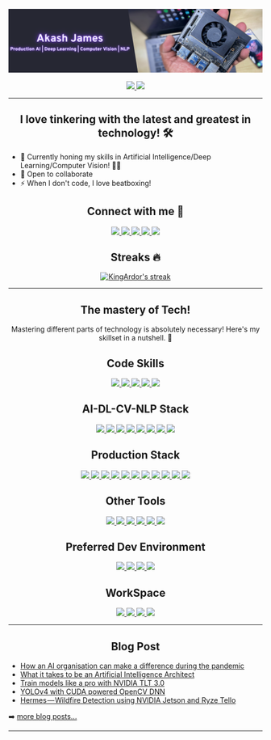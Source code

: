 <p align="center">
  <img src="resources/banner.png" width="1920px"/>
</p>

<p align="center">
  <a href="https://kingardor.github.io">
    <img src="https://img.shields.io/website?label=kingardor.github.io&style=for-the-badge&url=https%3A%2F%2Fkingardor.github.io">
  </a>
  <a href="https://twitter.com/intent/follow?original_referer=https%3A%2F%2Fgithub.com%2Fkingardor&screen_name=king_ardor">
    <img src="https://img.shields.io/twitter/follow/king_ardor?color=1DA1F2&logo=twitter&style=for-the-badge">
  </a>
</p>

---
<h2 align="center"><b>I love tinkering with the latest and greatest in technology! 🛠</b></h2>

- 🌱 Currently honing my skills in Artificial Intelligence/Deep Learning/Computer Vision! 💪🏼
- 👯 Open to collaborate
- ⚡ When I don't code, I love beatboxing!

<h2 align="center"><b> Connect with me 🤝 </b></h2>

<p align="center">
  <a href="https://www.linkedin.com/in/akashjames">
    <img src="https://img.shields.io/badge/LinkedIn-0077B5?style=for-the-badge&logo=linkedin&logoColor=white">
  </a>
  <a href="https://akash-james.medium.com/">
    <img src="https://img.shields.io/badge/Medium-000000?style=for-the-badge&logo=medium&logoColor=white">
  </a>
  <a href="https://www.twitter.com/king_ardor">
    <img src="https://img.shields.io/badge/Twitter-1DA1F2?style=for-the-badge&logo=twitter&logoColor=white">
  </a>
  <a href="https://instagram.com/kn1ght_f1re">
    <img src="https://img.shields.io/badge/Instagram-E4405F?style=for-the-badge&logo=instagram&logoColor=white">
  </a>
  <a href="https://www.hackerrank.com/Kn1ghtF1re">
    <img src="https://img.shields.io/badge/-Hackerrank-2EC866?style=for-the-badge&logo=HackerRank&logoColor=white">
  </a>
</p>


<!-- <h2 align="center"><b> Join the KingArdor community </b></h2>

<p align="center">
  <a href="https://discord.gg/Y9wdhH5TCy">
    <img src="https://img.shields.io/badge/Discord-7289DA?style=for-the-badge&logo=discord&logoColor=white">
  </a>
</p> -->

<h2 align="center"><b> Streaks 🔥 </b></h2>

<p align="center">
  <a href="https://github.com/DenverCoder1/github-readme-streak-stats">
    <img title="🔥 Get streak stats for your profile at git.io/streak-stats" alt="KingArdor's streak" src="https://github-readme-streak-stats.herokuapp.com/?user=kingardor&theme=blue-green&hide_border=true"/>
  </a>
</p>

---

<h2 align="center"><b> The mastery of Tech! </b></h2>

<p align="center">
Mastering different parts of technology is absolutely necessary! Here's my skillset in a nutshell. 🌰
</p>

<h2 align="center"><b> Code Skills </b></h2>

<p align="center">
    <a href="#">
        <img src="https://img.shields.io/badge/Python-FFD43B?style=for-the-badge&logo=python&logoColor=darkgreen">
    </a>
    <a href="#">
        <img src="https://img.shields.io/badge/Python-FFD43B?style=for-the-badge&logo=python&logoColor=darkgreen">
    </a>
    <a href="#">
        <img src="https://img.shields.io/badge/C-00599C?style=for-the-badge&logo=c&logoColor=white">
    </a>
    <a href="#">
        <img src="https://img.shields.io/badge/C%2B%2B-00599C?style=for-the-badge&logo=c%2B%2B&logoColor=white">
    </a>
    <a href="#">
        <img src="https://img.shields.io/badge/Shell_Script-121011?style=for-the-badge&logo=gnu-bash&logoColor=white">
    </a>
</p>


<h2 align="center"><b> AI-DL-CV-NLP Stack </b></h2>

<p align="center">
    <a href="#">
        <img src="https://img.shields.io/badge/TensorFlow-FF6F00?style=for-the-badge&logo=TensorFlow&logoColor=white">
    </a>
    <a href="#">
        <img src="https://img.shields.io/badge/Keras-D00000?style=for-the-badge&logo=Keras&logoColor=white">
    </a>
    <a href="#">
        <img src="https://img.shields.io/badge/PyTorch-EE4C2C?style=for-the-badge&logo=pytorch&logoColor=white">
    </a>
    <a href="#">
        <img src="https://img.shields.io/badge/ONNX-005CED?style=for-the-badge&logo=onnx&logoColor=white">
    </a>
    <a href="#">
        <img src="https://img.shields.io/badge/OpenCV-27338e?style=for-the-badge&logo=OpenCV&logoColor=white">
    </a>
    <a href="#">
        <img src="https://img.shields.io/badge/CUDA-76B900?style=for-the-badge&logo=nvidia&logoColor=white">
    </a>
    <a href="#">
        <img src="https://img.shields.io/badge/TensorRT-76B900?style=for-the-badge&logo=nvidia&logoColor=white">
    </a>
    <a href="#">
        <img src="https://img.shields.io/badge/DeepStream-76B900?style=for-the-badge&logo=nvidia&logoColor=white">
    </a>
</p>

<h2 align="center"><b> Production Stack </b></h2>

<p align="center">
    <a href="#">
        <img src="https://img.shields.io/badge/Numpy-777BB4?style=for-the-badge&logo=numpy&logoColor=white">
    </a>
    <a href="#">
        <img src="https://img.shields.io/badge/Numba-00A3E0?&style=for-the-badge&logo=numba&logoColor=white">
    </a>
    <a href="#">
        <img src="https://img.shields.io/badge/FFMPEG-007808?&style=for-the-badge&logo=ffmpeg&logoColor=white">
    </a>
    <a href="#">
        <img src="https://img.shields.io/badge/redis-%23DD0031.svg?&style=for-the-badge&logo=redis&logoColor=white">
    </a>
    <a href="#">
        <img src="https://img.shields.io/badge/rabbitmq-%23FF6600.svg?&style=for-the-badge&logo=rabbitmq&logoColor=white">
    </a>
    <a href="#">
        <img src="https://img.shields.io/badge/Apache_Kafka-231F20?style=for-the-badge&logo=apache-kafka&logoColor=white">
    </a>
    <a href="#">
        <img src="https://img.shields.io/badge/SQLite-07405E?style=for-the-badge&logo=sqlite&logoColor=white">
    </a>
    <a href="#">
        <img src="https://img.shields.io/badge/Flask-000000?style=for-the-badge&logo=flask&logoColor=white">
    </a>
    <a href="#">
        <img src="https://img.shields.io/badge/Nginx-009639?style=for-the-badge&logo=nginx&logoColor=white">
    </a>
    <a href="#">
        <img src="https://img.shields.io/badge/Docker-2CA5E0?style=for-the-badge&logo=docker&logoColor=white">
    </a>
    <a href="#">
        <img src="https://img.shields.io/badge/Git-F05032?style=for-the-badge&logo=git&logoColor=white">
    </a>
</p>

<h2 align="center"><b> Other Tools </b></h2>

<p align="center">
    <a href="#">
        <img src="https://img.shields.io/badge/Jetson-76B900?style=for-the-badge&logo=nvidia&logoColor=white">
    </a>
    <a href="#">
        <img src="https://img.shields.io/badge/OpenVINO-0071C5?style=for-the-badge&logo=intel&logoColor=white">
    </a>
    <a href="#">
        <img src="https://img.shields.io/badge/Arduino-00979D?&style=for-the-badge&logo=arduino&logoColor=white">
    </a>
    <a href="#">
        <img src="https://img.shields.io/badge/RASPBERRY%20PI-C51A4A.svg?&style=for-the-badge&logo=raspberry%20pi&logoColor=white">
    </a>
    <a href="#">
        <img src="https://img.shields.io/badge/ShotCut-115C77?&style=for-the-badge&logo=shotcut&logoColor=white">
    </a>
    <a href="#">
        <img src="https://img.shields.io/badge/Prezi-3181FF?&style=for-the-badge&logo=prezi&logoColor=white">
    </a>
</p>

<h2 align="center"><b> Preferred Dev Environment </b></h2>

<p align="center">
    <a href="#">
        <img src="https://img.shields.io/badge/Ubuntu-E95420?&style=for-the-badge&logo=ubuntu&logoColor=white">
    </a>
    <a href="#">
        <img src="https://img.shields.io/badge/MacOS-343D46?style=for-the-badge&logo=apple&logoColor=white">
    </a>
    <a href="#">
        <img src="https://img.shields.io/badge/Z Shell-4EAA25?&style=for-the-badge&logo=gnu%20bash&logoColor=white">
    </a>
    <a href="#">
        <img src="https://img.shields.io/badge/Visual_Studio_Code-0078D4?style=for-the-badge&logo=visual%20studio%20code&logoColor=white">
    </a>
</p>

<h2 align="center"><b> WorkSpace </b></h2>

<p align="center">
    <a href="#">
        <img src="https://img.shields.io/badge/Alienware-Aurora R13-FFFFFF?style=for-the-badge&logo=dell&logoColor=white">
    </a>
    <a href="#">
        <img src="https://img.shields.io/badge/Core-i9-343D46?style=for-the-badge&logo=intel&logoColor=white">
    </a>
    <a href="#">
        <img src="https://img.shields.io/badge/NVIDIA-RTX3080-76B900?style=for-the-badge&logo=nvidia&logoColor=whit">
    </a>
    <a href="#">
        <img src="https://img.shields.io/badge/Odyssey-G9-0000FF?style=for-the-badge&logo=samsung&logoColor=white">
    </a>
</p>


---

<h2 align="center"><b> Blog Post </b></h2>

<!-- BLOG-POST-LIST:START -->
- [How an AI organisation can make a difference during the pandemic](https://akash-james.medium.com/how-an-ai-organisation-can-make-a-difference-during-the-pandemic-db63ee396df9?source=rss-47256195ac2d------2)
- [What it takes to be an Artificial Intelligence Architect](https://akash-james.medium.com/what-it-takes-to-be-an-artificial-intelligence-architect-ed7757c504fb?source=rss-47256195ac2d------2)
- [Train models like a pro with NVIDIA TLT 3.0](https://akash-james.medium.com/train-models-like-a-pro-with-nvidia-tlt-3-0-54ea20467661?source=rss-47256195ac2d------2)
- [YOLOv4 with CUDA powered OpenCV DNN](https://towardsdatascience.com/yolov4-with-cuda-powered-opencv-dnn-2fef48ea3984?source=rss-47256195ac2d------2)
- [Hermes — Wildfire Detection using NVIDIA Jetson and Ryze Tello](https://towardsdatascience.com/hermes-wildfire-detection-using-nvidia-jetson-and-ryze-tello-8da123f05c64?source=rss-47256195ac2d------2)
<!-- BLOG-POST-LIST:END -->

➡️ [more blog posts...](https://akash-james.medium.com)

---